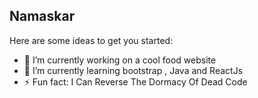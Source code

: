## Namaskar

<!--
**Mandy1200/Mandy1200** is a ✨ _special_ ✨ repository because its `README.md` (this file) appears on your GitHub profile.-->

Here are some ideas to get you started:

- 🔭 I’m currently working on a cool food website
- 🌱 I’m currently learning bootstrap , Java and ReactJs
- ⚡ Fun fact: I Can Reverse The Dormacy Of Dead Code

<!--- 👯 I’m looking to collaborate on ...-->
<!--- 🤔 I’m looking for help with ...-->
<!--- 💬 Ask me about ...-->
<!-- 📫 How to reach me: ...-->
<!--- 😄 Pronouns: -->

